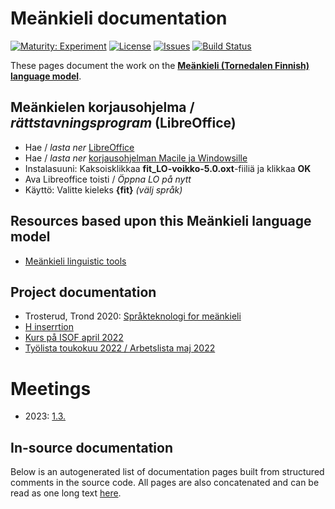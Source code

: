 # Meänkieli documentation

[![Maturity: Experiment](https://img.shields.io/badge/Maturity-Experiment-black.svg)](https://giellalt.github.io/MaturityClassification.html)
[![License](https://img.shields.io/github/license/giellalt/lang-fit)](https://github.com/giellalt/lang-fit/blob/main/LICENSE)
[![Issues](https://img.shields.io/github/issues/giellalt/lang-fit)](https://github.com/giellalt/lang-fit/issues)
[![Build Status](https://divvun-tc.thetc.se/api/github/v1/repository/giellalt/lang-fit/main/badge.svg)](https://github.com/giellalt/lang-fit/actions)

These pages document the work on the **[Meänkieli (Tornedalen Finnish) language model](https://github.com/giellalt/lang-fit)**.

## Meänkielen korjausohjelma / *rättstavningsprogram* (LibreOffice)

- Hae / *lasta ner* [LibreOffice](https://www.libreoffice.org/download/download/)
- Hae / *lasta ner* [korjausohjelman Macile ja Windowsille](fit_LO-voikko-5.0.oxt)
- Instalasuuni: Kaksoisklikkaa **fit_LO-voikko-5.0.oxt**-fiiliä ja klikkaa **OK** 
- Ava Libreoffice toisti / *Öppna LO på nytt*
- Käyttö: Valitte kieleks **{fit}** *(välj språk)*

## Resources  based upon this Meänkieli language model

* [Meänkieli linguistic tools](https://giellatekno.uit.no/cgi/index.fit.eng.html)

## Project documentation

- Trosterud, Trond 2020: [Språkteknologi for meänkieli](rapport.pdf)
- [H inserrtion](HInsertion.md)
- [Kurs på ISOF april 2022](isof/index.md)
- [Työlista toukokuu 2022 / Arbetslista maj 2022](tyolista.md)


# Meetings

- 2023: [1.3.](meetings/230301.md)


## In-source documentation

Below is an autogenerated list of documentation pages built from structured comments in the source code. All pages are also concatenated and can be read as one long text [here](fit.md).
